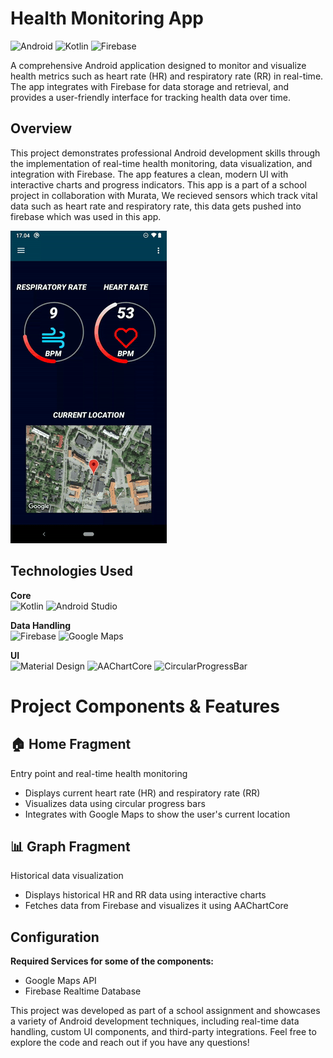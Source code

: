 # Health Monitoring App

![Android](https://img.shields.io/badge/Android-3DDC84?style=for-the-badge&logo=android&logoColor=white)
![Kotlin](https://img.shields.io/badge/Kotlin-0095D5?style=for-the-badge&logo=kotlin&logoColor=white)
![Firebase](https://img.shields.io/badge/Firebase-FFCA28?style=for-the-badge&logo=firebase&logoColor=white)

A comprehensive Android application designed to monitor and visualize health metrics such as heart rate (HR) and respiratory rate (RR) in real-time. The app integrates with Firebase for data storage and retrieval, and provides a user-friendly interface for tracking health data over time.

## Overview

This project demonstrates professional Android development skills through the implementation of real-time health monitoring, data visualization, and integration with Firebase. The app features a clean, modern UI with interactive charts and progress indicators. This app is a part of a school project in collaboration with Murata, We recieved sensors which track vital data such as heart rate and respiratory rate, this data gets pushed into firebase which was used in this app.

![Demo](../media/demo2.gif)

## Technologies Used

**Core**  
![Kotlin](https://img.shields.io/badge/Kotlin-0095D5?style=flat&logo=kotlin&logoColor=white)
![Android Studio](https://img.shields.io/badge/Android_Studio-3DDC84?style=flat&logo=android-studio&logoColor=white)

**Data Handling**  
![Firebase](https://img.shields.io/badge/Firebase-FFCA28?style=flat&logo=firebase&logoColor=white)
![Google Maps](https://img.shields.io/badge/Google_Maps-4285F4?style=flat&logo=google-maps&logoColor=white)

**UI**  
![Material Design](https://img.shields.io/badge/Material_Design-757575?style=flat&logo=material-design&logoColor=white)
![AAChartCore](https://img.shields.io/badge/AAChartCore-00C853?style=flat)
![CircularProgressBar](https://img.shields.io/badge/CircularProgressBar-FF4081?style=flat)

# Project Components & Features

## 🏠 Home Fragment

Entry point and real-time health monitoring  

- Displays current heart rate (HR) and respiratory rate (RR)  
- Visualizes data using circular progress bars  
- Integrates with Google Maps to show the user's current location  

## 📊 Graph Fragment

Historical data visualization  

- Displays historical HR and RR data using interactive charts  
- Fetches data from Firebase and visualizes it using AAChartCore  

## Configuration

**Required Services for some of the components:**

- Google Maps API
- Firebase Realtime Database

This project was developed as part of a school assignment and showcases a variety of Android development techniques, including real-time data handling, custom UI components, and third-party integrations. Feel free to explore the code and reach out if you have any questions!
